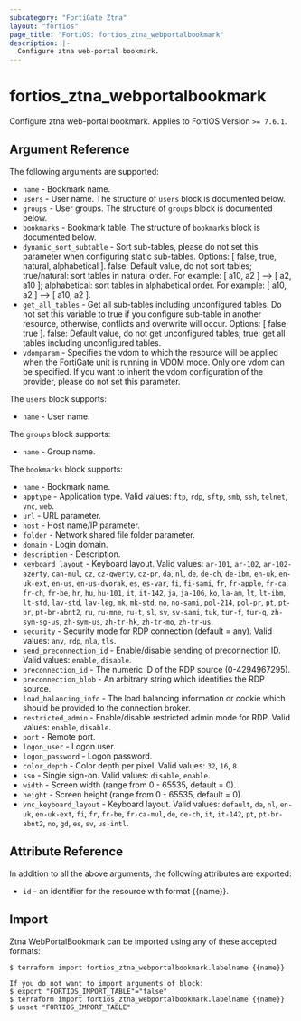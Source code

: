 ```yaml
---
subcategory: "FortiGate Ztna"
layout: "fortios"
page_title: "FortiOS: fortios_ztna_webportalbookmark"
description: |-
  Configure ztna web-portal bookmark.
---
```


# fortios_ztna_webportalbookmark
Configure ztna web-portal bookmark. Applies to FortiOS Version `>= 7.6.1`.

## Argument Reference

The following arguments are supported:

* `name` - Bookmark name.
* `users` - User name. The structure of `users` block is documented below.
* `groups` - User groups. The structure of `groups` block is documented below.
* `bookmarks` - Bookmark table. The structure of `bookmarks` block is documented below.
* `dynamic_sort_subtable` - Sort sub-tables, please do not set this parameter when configuring static sub-tables. Options: [ false, true, natural, alphabetical ]. false: Default value, do not sort tables; true/natural: sort tables in natural order. For example: [ a10, a2 ] --> [ a2, a10 ]; alphabetical: sort tables in alphabetical order. For example: [ a10, a2 ] --> [ a10, a2 ].
* `get_all_tables` - Get all sub-tables including unconfigured tables. Do not set this variable to true if you configure sub-table in another resource, otherwise, conflicts and overwrite will occur. Options: [ false, true ]. false: Default value, do not get unconfigured tables; true: get all tables including unconfigured tables. 
* `vdomparam` - Specifies the vdom to which the resource will be applied when the FortiGate unit is running in VDOM mode. Only one vdom can be specified. If you want to inherit the vdom configuration of the provider, please do not set this parameter.

The `users` block supports:

* `name` - User name.

The `groups` block supports:

* `name` - Group name.

The `bookmarks` block supports:

* `name` - Bookmark name.
* `apptype` - Application type. Valid values: `ftp`, `rdp`, `sftp`, `smb`, `ssh`, `telnet`, `vnc`, `web`.
* `url` - URL parameter.
* `host` - Host name/IP parameter.
* `folder` - Network shared file folder parameter.
* `domain` - Login domain.
* `description` - Description.
* `keyboard_layout` - Keyboard layout. Valid values: `ar-101`, `ar-102`, `ar-102-azerty`, `can-mul`, `cz`, `cz-qwerty`, `cz-pr`, `da`, `nl`, `de`, `de-ch`, `de-ibm`, `en-uk`, `en-uk-ext`, `en-us`, `en-us-dvorak`, `es`, `es-var`, `fi`, `fi-sami`, `fr`, `fr-apple`, `fr-ca`, `fr-ch`, `fr-be`, `hr`, `hu`, `hu-101`, `it`, `it-142`, `ja`, `ja-106`, `ko`, `la-am`, `lt`, `lt-ibm`, `lt-std`, `lav-std`, `lav-leg`, `mk`, `mk-std`, `no`, `no-sami`, `pol-214`, `pol-pr`, `pt`, `pt-br`, `pt-br-abnt2`, `ru`, `ru-mne`, `ru-t`, `sl`, `sv`, `sv-sami`, `tuk`, `tur-f`, `tur-q`, `zh-sym-sg-us`, `zh-sym-us`, `zh-tr-hk`, `zh-tr-mo`, `zh-tr-us`.
* `security` - Security mode for RDP connection (default = any). Valid values: `any`, `rdp`, `nla`, `tls`.
* `send_preconnection_id` - Enable/disable sending of preconnection ID. Valid values: `enable`, `disable`.
* `preconnection_id` - The numeric ID of the RDP source (0-4294967295).
* `preconnection_blob` - An arbitrary string which identifies the RDP source.
* `load_balancing_info` - The load balancing information or cookie which should be provided to the connection broker.
* `restricted_admin` - Enable/disable restricted admin mode for RDP. Valid values: `enable`, `disable`.
* `port` - Remote port.
* `logon_user` - Logon user.
* `logon_password` - Logon password.
* `color_depth` - Color depth per pixel. Valid values: `32`, `16`, `8`.
* `sso` - Single sign-on. Valid values: `disable`, `enable`.
* `width` - Screen width (range from 0 - 65535, default = 0).
* `height` - Screen height (range from 0 - 65535, default = 0).
* `vnc_keyboard_layout` - Keyboard layout. Valid values: `default`, `da`, `nl`, `en-uk`, `en-uk-ext`, `fi`, `fr`, `fr-be`, `fr-ca-mul`, `de`, `de-ch`, `it`, `it-142`, `pt`, `pt-br-abnt2`, `no`, `gd`, `es`, `sv`, `us-intl`.


## Attribute Reference

In addition to all the above arguments, the following attributes are exported:
* `id` - an identifier for the resource with format {{name}}.

## Import

Ztna WebPortalBookmark can be imported using any of these accepted formats:
```
$ terraform import fortios_ztna_webportalbookmark.labelname {{name}}

If you do not want to import arguments of block:
$ export "FORTIOS_IMPORT_TABLE"="false"
$ terraform import fortios_ztna_webportalbookmark.labelname {{name}}
$ unset "FORTIOS_IMPORT_TABLE"
```
